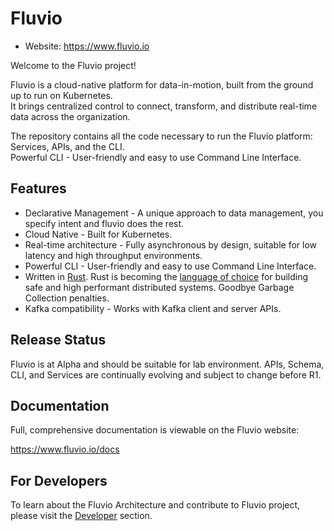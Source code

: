 # Fluvio

* Website: https://www.fluvio.io

Welcome to the Fluvio project!

Fluvio is a cloud-native platform for data-in-motion, built from the ground up to run on Kubernetes.  
It brings centralized control to connect, transform, and distribute real-time data across the organization.

The repository contains all the code necessary to run the Fluvio platform: Services, APIs, and the CLI.  
Powerful CLI - User-friendly and easy to use Command Line Interface.

## **Features**

- Declarative Management -  A unique approach to data management, you specify intent and fluvio does the rest.
- Cloud Native - Built for Kubernetes. 
- Real-time architecture -  Fully asynchronous by design, suitable for low latency and high throughput environments.
- Powerful CLI  - User-friendly and easy to use Command Line Interface.
- Written in [Rust](https://www.rust-lang.org). Rust is becoming the [language of choice](https://msrc-blog.microsoft.com/2019/07/22/why-rust-for-safe-systems-programming) for building safe and high performant distributed systems. Goodbye Garbage Collection penalties.
- Kafka compatibility - Works with Kafka client and server APIs.  


## Release Status
Fluvio is at Alpha and should be suitable for lab environment. APIs, Schema, CLI, and Services are continually evolving and subject to change before R1.


## Documentation

Full, comprehensive documentation is viewable on the Fluvio website:

https://www.fluvio.io/docs



## For Developers

To learn about the Fluvio Architecture and contribute to Fluvio project, please visit the [Developer](DEVELOPER.md) section.
